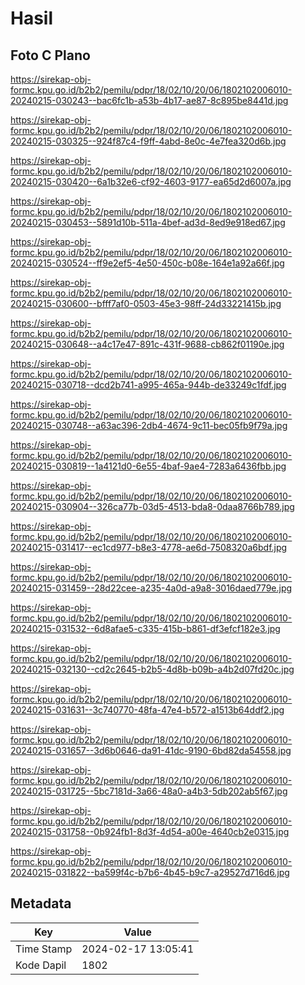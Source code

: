 # Hasil

## Foto C Plano

https://sirekap-obj-formc.kpu.go.id/b2b2/pemilu/pdpr/18/02/10/20/06/1802102006010-20240215-030243--bac6fc1b-a53b-4b17-ae87-8c895be8441d.jpg

https://sirekap-obj-formc.kpu.go.id/b2b2/pemilu/pdpr/18/02/10/20/06/1802102006010-20240215-030325--924f87c4-f9ff-4abd-8e0c-4e7fea320d6b.jpg

https://sirekap-obj-formc.kpu.go.id/b2b2/pemilu/pdpr/18/02/10/20/06/1802102006010-20240215-030420--6a1b32e6-cf92-4603-9177-ea65d2d6007a.jpg

https://sirekap-obj-formc.kpu.go.id/b2b2/pemilu/pdpr/18/02/10/20/06/1802102006010-20240215-030453--5891d10b-511a-4bef-ad3d-8ed9e918ed67.jpg

https://sirekap-obj-formc.kpu.go.id/b2b2/pemilu/pdpr/18/02/10/20/06/1802102006010-20240215-030524--ff9e2ef5-4e50-450c-b08e-164e1a92a66f.jpg

https://sirekap-obj-formc.kpu.go.id/b2b2/pemilu/pdpr/18/02/10/20/06/1802102006010-20240215-030600--bfff7af0-0503-45e3-98ff-24d33221415b.jpg

https://sirekap-obj-formc.kpu.go.id/b2b2/pemilu/pdpr/18/02/10/20/06/1802102006010-20240215-030648--a4c17e47-891c-431f-9688-cb862f01190e.jpg

https://sirekap-obj-formc.kpu.go.id/b2b2/pemilu/pdpr/18/02/10/20/06/1802102006010-20240215-030718--dcd2b741-a995-465a-944b-de33249c1fdf.jpg

https://sirekap-obj-formc.kpu.go.id/b2b2/pemilu/pdpr/18/02/10/20/06/1802102006010-20240215-030748--a63ac396-2db4-4674-9c11-bec05fb9f79a.jpg

https://sirekap-obj-formc.kpu.go.id/b2b2/pemilu/pdpr/18/02/10/20/06/1802102006010-20240215-030819--1a4121d0-6e55-4baf-9ae4-7283a6436fbb.jpg

https://sirekap-obj-formc.kpu.go.id/b2b2/pemilu/pdpr/18/02/10/20/06/1802102006010-20240215-030904--326ca77b-03d5-4513-bda8-0daa8766b789.jpg

https://sirekap-obj-formc.kpu.go.id/b2b2/pemilu/pdpr/18/02/10/20/06/1802102006010-20240215-031417--ec1cd977-b8e3-4778-ae6d-7508320a6bdf.jpg

https://sirekap-obj-formc.kpu.go.id/b2b2/pemilu/pdpr/18/02/10/20/06/1802102006010-20240215-031459--28d22cee-a235-4a0d-a9a8-3016daed779e.jpg

https://sirekap-obj-formc.kpu.go.id/b2b2/pemilu/pdpr/18/02/10/20/06/1802102006010-20240215-031532--6d8afae5-c335-415b-b861-df3efcf182e3.jpg

https://sirekap-obj-formc.kpu.go.id/b2b2/pemilu/pdpr/18/02/10/20/06/1802102006010-20240215-032130--cd2c2645-b2b5-4d8b-b09b-a4b2d07fd20c.jpg

https://sirekap-obj-formc.kpu.go.id/b2b2/pemilu/pdpr/18/02/10/20/06/1802102006010-20240215-031631--3c740770-48fa-47e4-b572-a1513b64ddf2.jpg

https://sirekap-obj-formc.kpu.go.id/b2b2/pemilu/pdpr/18/02/10/20/06/1802102006010-20240215-031657--3d6b0646-da91-41dc-9190-6bd82da54558.jpg

https://sirekap-obj-formc.kpu.go.id/b2b2/pemilu/pdpr/18/02/10/20/06/1802102006010-20240215-031725--5bc7181d-3a66-48a0-a4b3-5db202ab5f67.jpg

https://sirekap-obj-formc.kpu.go.id/b2b2/pemilu/pdpr/18/02/10/20/06/1802102006010-20240215-031758--0b924fb1-8d3f-4d54-a00e-4640cb2e0315.jpg

https://sirekap-obj-formc.kpu.go.id/b2b2/pemilu/pdpr/18/02/10/20/06/1802102006010-20240215-031822--ba599f4c-b7b6-4b45-b9c7-a29527d716d6.jpg


## Metadata

| Key        | Value               |
| ---------- | ------------------- |
| Time Stamp | 2024-02-17 13:05:41 |
| Kode Dapil | 1802                |



